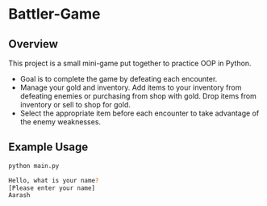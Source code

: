 ﻿# Battler-Game

## Overview

 This project is a small mini-game put together to practice OOP in Python.

- Goal is to complete the game by defeating each encounter.
- Manage your gold and inventory. Add items to your inventory from defeating enemies or purchasing from shop with gold. Drop items from inventory or sell to shop for gold.
- Select the appropriate item before each encounter to take advantage of the enemy weaknesses.

## Example Usage

```bash
python main.py

Hello, what is your name?
[Please enter your name] 
Aarash
```
